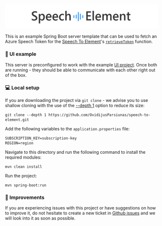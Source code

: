 <img src="../../../assets/banner-white.png" alt="Logo">

This is an example Spring Boot server template that can be used to fetch an Azure Speech Token for the [Speech To Element](https://www.npmjs.com/package/speech-to-element)'s [`retrieveToken`](https://github.com/OvidijusParsiunas/speech-to-element#azureoptions) function.

### :calling: UI example

This server is preconfigured to work with the example [UI project](https://github.com/OvidijusParsiunas/speech-to-element/tree/main/examples/ui). Once both are running - they should be able to communicate with each other right out of the box.

### :computer: Local setup

If you are downloading the project via `git clone` - we advise you to use shallow cloning with the use of the [--depth 1](https://www.perforce.com/blog/vcs/git-beyond-basics-using-shallow-clones) option to reduce its size:

```
git clone --depth 1 https://github.com/OvidijusParsiunas/speech-to-element.git
```

Add the following variables to the `application.properties` file:

```
SUBSCRIPTION_KEY=subscription-key
REGION=region
```

Navigate to this directory and run the following command to install the required modules:

```
mvn clean install
```

Run the project:

```
mvn spring-boot:run
```

### :wrench: Improvements

If you are experiencing issues with this project or have suggestions on how to improve it, do not hesitate to create a new ticket in [Github issues](https://github.com/OvidijusParsiunas/speech-to-element/issues) and we will look into it as soon as possible.
